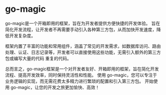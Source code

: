# go-magic

go-magic是一个开箱即用的框架，旨在为开发者提供方便快捷的开发体验。 旨在简化开发流程，让开发者不再需要手动引入各种第三方包，从而加快开发速度，降低开发复杂度。

框架内置了丰富的功能和常用组件，涵盖了常见的开发需求，如数据库访问、路由处理、认证、日志记录等，开发者可以直接使用这些功能，无需引入额外的第三方包或编写大量的代码 重复的代码。

总而言之，go-magic框架是一个对开发者友好、开箱即用的框架，旨在简化开发流程、提高开发效率，同时保持灵活性和性能。 使用 go-magic，您可以专注于业务逻辑的实现，而无需花费太多精力进行繁琐的配置和引入第三方包。 开始使用 go-magic，让您的开发之旅更加愉快、高效！
